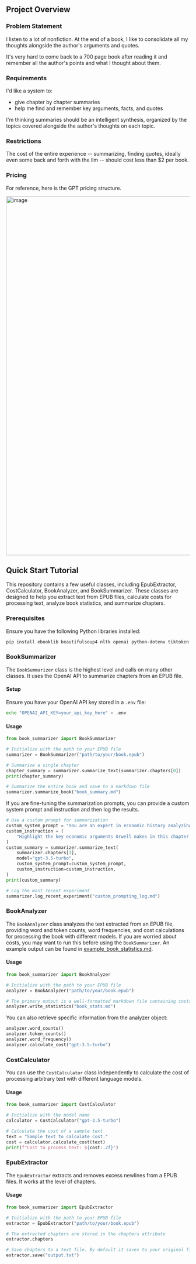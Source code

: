 ## Project Overview
### Problem Statement
I listen to a lot of nonfiction. At the end of a book, I like to consolidate all my thoughts alongside the author's arguments and quotes.

It's very hard to come back to a 700 page book after reading it and remember all the author's points and what I thought about them.


### Requirements
I'd like a system to:
- give chapter by chapter summaries
- help me find and remember key arguments, facts, and quotes

I'm thinking summaries should be an intelligent synthesis, organized by the topics covered alongside the author's thoughts on each topic.

### Restrictions
The cost of the entire experience -- summarizing, finding quotes, ideally even some back and forth with the llm -- should cost less than $2 per book.

### Pricing
For reference, here is the GPT pricing structure.

<img width="981" alt="image" src="https://github.com/CarsonDavis/review-builder/assets/14339518/d495f99d-c815-43cf-94c9-a0f1a284ea8f">

## Quick Start Tutorial

This repository contains a few useful classes, including EpubExtractor, CostCalculator, BookAnalyzer, and BookSummarizer. These classes are designed to help you extract text from EPUB files, calculate costs for processing text, analyze book statistics, and summarize chapters.

### Prerequisites

Ensure you have the following Python libraries installed:

```bash
pip install ebooklib beautifulsoup4 nltk openai python-dotenv tiktoken
```

### BookSummarizer

The `BookSummarizer` class is the highest level and calls on many other classes. It uses the OpenAI API to summarize chapters from an EPUB file.

#### Setup

Ensure you have your OpenAI API key stored in a `.env` file:

```bash
echo "OPENAI_API_KEY=your_api_key_here" > .env
```

#### Usage

```python
from book_summarizer import BookSummarizer

# Initialize with the path to your EPUB file
summarizer = BookSummarizer("path/to/your/book.epub")

# Summarize a single chapter
chapter_summary = summarizer.summarize_text(summarizer.chapters[0])
print(chapter_summary)

# Summarize the entire book and save to a markdown file
summarizer.summarize_book("book_summary.md")
```

If you are fine-tuning the summarization prompts, you can provide a custom system prompt and instruction and then log the results.

```python
# Use a custom prompt for summarization
custom_system_prompt = "You are an expert in economic history analyzing George Orwell's perspectives."
custom_instruction = (
    "Highlight the key economic arguments Orwell makes in this chapter. Provide examples and evidence he uses."
)
custom_summary = summarizer.summarize_text(
    summarizer.chapters[1],
    model="gpt-3.5-turbo",
    custom_system_prompt=custom_system_prompt,
    custom_instruction=custom_instruction,
)
print(custom_summary)

# Log the most recent experiment
summarizer.log_recent_experiment("custom_prompting_log.md")
```

### BookAnalyzer

The `BookAnalyzer` class analyzes the text extracted from an EPUB file, providing word and token counts, word frequencies, and cost calculations for processing the book with different models. If you are worried about costs, you may want to run this before using the `BookSummarizer`. An example output can be found in [example_book_statistics.md](example_book_statistics.md).

#### Usage

```python
from book_summarizer import BookAnalyzer

# Initialize with the path to your EPUB file
analyzer = BookAnalyzer("path/to/your/book.epub")

# The primary output is a well-formatted markdown file containing costs, word counts, and frequencies
analyzer.write_statistics("book_stats.md")
```

You can also retrieve specific information from the analyzer object:

```python
analyzer.word_counts()
analyzer.token_counts()
analyzer.word_frequency()
analyzer.calculate_cost("gpt-3.5-turbo")
```


### CostCalculator

You can use the  `CostCalculator` class independently to calculate the cost of processing arbitrary text with different language models.

#### Usage

```python
from book_summarizer import CostCalculator

# Initialize with the model name
calculator = CostCalculator("gpt-3.5-turbo")

# Calculate the cost of a sample text
text = "Sample text to calculate cost."
cost = calculator.calculate_cost(text)
print(f"Cost to process text: ${cost:.2f}")
```

### EpubExtractor

The `EpubExtractor` extracts and removes excess newlines from a EPUB files. It works at the level of chapters.

#### Usage

```python
from book_summarizer import EpubExtractor

# Initialize with the path to your EPUB file
extractor = EpubExtractor("path/to/your/book.epub")

# The extracted chapters are stored in the chapters attribute
extractor.chapters

# Save chapters to a text file. By default it saves to your original filename.txt.
extractor.save("output.txt")
```
